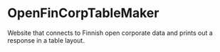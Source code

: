 # OpenFinCorpTableMaker
Website that connects to Finnish open corporate data and prints out a response in a table layout.
